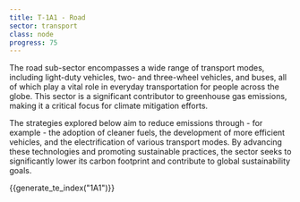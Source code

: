 ```yaml
---
title: T-1A1 - Road
sector: transport
class: node
progress: 75
---
```


The road sub-sector encompasses a wide range of transport modes, including light-duty vehicles, two- and three-wheel vehicles, and buses, all of which play a vital role in everyday transportation for people across the globe. This sector is a significant contributor to greenhouse gas emissions, making it a critical focus for climate mitigation efforts. 

The strategies explored below aim to reduce emissions through - for example - the adoption of cleaner fuels, the development of more efficient vehicles, and the electrification of various transport modes. By advancing these technologies and promoting sustainable practices, the sector seeks to significantly lower its carbon footprint and contribute to global sustainability goals.


{{generate_te_index("1A1")}}


